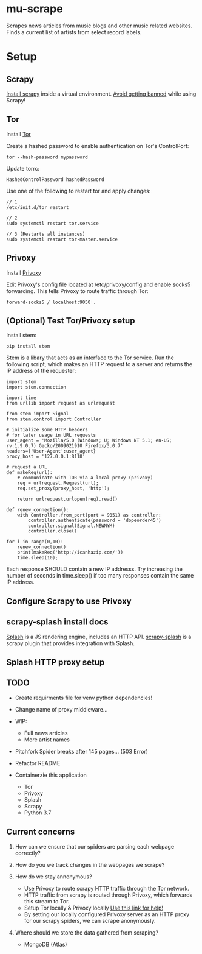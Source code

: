 # mu-scrape

Scrapes news articles from music blogs and other music related websites.
Finds a current list of artists from select record labels.  

# Setup

## Scrapy

[Install scrapy](http://doc.scrapy.org/en/latest/intro/install.html#using-a-virtual-environment-recommended) inside a virtual environment. 
[Avoid getting banned](https://docs.scrapy.org/en/latest/topics/practices.html#avoiding-getting-banned) while using Scrapy!

## Tor 

Install [Tor](https://www.torproject.org/docs/tor-doc-unix.html.en) 

Create a hashed password to enable authentication on Tor's ControlPort:

```
tor --hash-password mypassword
```

Update torrc:

```
HashedControlPassword hashedPassword 
```

Use one of the following to restart tor and apply changes:

```
// 1 
/etc/init.d/tor restart

// 2
sudo systemctl restart tor.service 

// 3 (Restarts all instances)
sudo systemctl restart tor-master.service 
```

## Privoxy

Install [Privoxy](https://www.privoxy.org/) 

Edit Privoxy's config file located at /etc/privoxy/config
and enable socks5 forwarding. This tells Privoxy to route 
traffic through Tor:

```
forward-socks5 / localhost:9050 .
```

## (Optional) Test Tor/Privoxy setup

Install stem:

```
pip install stem
```

Stem is a libary that acts as an interface to the Tor service.
Run the following script, which makes an HTTP request to a server
and returns the IP address of the requester:

```
import stem
import stem.connection

import time
from urllib import request as urlrequest

from stem import Signal
from stem.control import Controller

# initialize some HTTP headers
# for later usage in URL requests
user_agent = 'Mozilla/5.0 (Windows; U; Windows NT 5.1; en-US; rv:1.9.0.7) Gecko/2009021910 Firefox/3.0.7'
headers={'User-Agent':user_agent}
proxy_host = '127.0.0.1:8118'

# request a URL 
def makeReq(url):
    # communicate with TOR via a local proxy (privoxy)
    req = urlrequest.Request(url); 
    req.set_proxy(proxy_host, 'http');
    
    return urlrequest.urlopen(req).read() 

def renew_connection():
    with Controller.from_port(port = 9051) as controller:
        controller.authenticate(password = 'dopeorder45')
        controller.signal(Signal.NEWNYM)
        controller.close()

for i in range(0,10):
    renew_connection()
    print(makeReq('http://icanhazip.com/'))
    time.sleep(10);
```

Each response SHOULD contain a new IP addresss. 
Try increasing the number of seconds in time.sleep() 
if too many responses contain the same IP address.  

## Configure Scrapy to use Privoxy


## scrapy-splash install docs

[Splash](https://splash.readthedocs.io/en/latest/index.html) is a JS rendering engine, includes an HTTP API.
[scrapy-splash](https://github.com/scrapy-plugins/scrapy-splash) is a scrapy plugin that provides integration with Splash.

## Splash HTTP proxy setup 

## TODO

- Create requirments file for venv python dependencies!
- Change name of proxy middleware...

- WIP:
	- Full news articles
	- More artist names
 
- Pitchfork Spider breaks after 145 pages... (503 Error)
- Refactor README
- Containerzie this application
	- Tor
	- Privoxy
	- Splash
	- Scrapy
	- Python 3.7

## Current concerns

1) How can we ensure that our spiders are parsing each webpage correctly?
2) How do you we track changes in the webpages we scrape?
3) How do we stay annonymous?
	- Use Privoxy to route scrapy HTTP traffic through the Tor network.
	- HTTP traffic from scrapy is routed through Privoxy, which forwards this stream to Tor.
	- Setup Tor locally & Privoxy locally [Use this link for help!](https://dm295.blogspot.com/2016/02/tor-ip-changing-and-web-scraping.html)
	- By setting our locally configured Privoxy server as an HTTP proxy for our scrapy spiders, we can scrape anonymously.
 
4) Where should we store the data gathered from scraping?
	- MongoDB (Atlas) 
